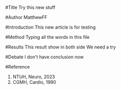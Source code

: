 #Title
Try this new stuff

#Author
MatthewFF

#Introduction
This new article is for testing

#Method
Typing all the words in this file

#Results
This result show in both side
We need a try

#Debate
I don't have conclusion now

#Reference
1. NTUH, Neuro, 2023
2. CGMH, Cardio, 1990

